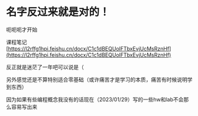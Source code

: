 # 名字反过来就是对的！
呃呃呃才开始

课程笔记 [https://l2rffg1hpi.feishu.cn/docx/C1c1dBEQUolFTbxEvjUcMsRznHf](https://l2rffg1hpi.feishu.cn/docx/C1c1dBEQUolFTbxEvjUcMsRznHf)

反正就是迷茫了一年吧可以说是（

另外感觉还是不算特别适合零基础（或许痛苦才是学习的本质，痛苦有时候说明学到东西）

因为如果有些编程概念我没有的话现在（2023/01/29）写的一些hw和lab不会那么容易写出来
